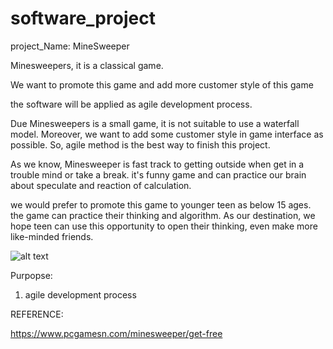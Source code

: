 # software_project

project_Name: MineSweeper 
 

Minesweepers, it is a classical game. 

We want to promote this game and add more customer style of this game 

the software will be applied as agile development process. 

Due Minesweepers is a small game, it is not suitable to use a waterfall model. Moreover, we want to add some customer style in game interface as possible. So, agile method is the best way to finish this project. 

As we know, Minesweeper is fast track to getting outside when get in a trouble mind or take a break. it's funny game and can practice our brain about speculate and reaction of calculation. 

we would prefer to promote this game to younger teen as below 15 ages. the game can practice their thinking and algorithm. As our destination, we hope teen can use this opportunity to open their thinking, even make more like-minded friends.  

 ![alt text](https://github.com/kennylou00/software/issues/1#issue-848069898)

 

Purpopse: 

  

1. agile development process 

 

  

  

REFERENCE: 

https://www.pcgamesn.com/minesweeper/get-free 
